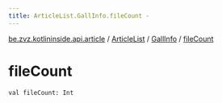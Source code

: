 ```yaml
---
title: ArticleList.GallInfo.fileCount - 
---
```


[be.zvz.kotlininside.api.article](../../index.html) / [ArticleList](../index.html) / [GallInfo](index.html) / [fileCount](./file-count.html)

# fileCount

`val fileCount: Int`